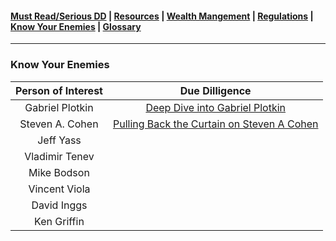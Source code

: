 #### [Must Read/Serious DD](index.md) | [Resources](resources.md) | [Wealth Mangement](wealth-management.md) | [Regulations](regulations.md) |  [Know Your Enemies](know-your-enemies.md) | [Glossary](glossary.md) 

---

### Know Your Enemies

|Person of Interest|Due Dilligence|
|:-:|:-:|
| Gabriel Plotkin | [Deep Dive into Gabriel Plotkin](https://www.reddit.com/r/DeepFuckingValue/comments/oird4r/deep_dive_into_gabriel_plotkin/) |
| Steven A. Cohen | [Pulling Back the Curtain on Steven A Cohen](https://www.reddit.com/r/GMEJungle/comments/opdh8g/know_your_enemies_pulling_back_the_curtain_on/) |
| Jeff Yass | |
| Vladimir Tenev | |
| Mike Bodson | |
| Vincent Viola | |
| David Inggs | |
| Ken Griffin | |


